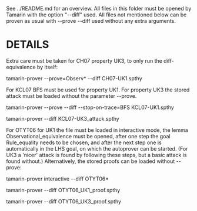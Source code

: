 See ../README.md for an overview. All files in this folder must be
opened by Tamarin with the option "--diff" used. All files not
mentioned below can be proven as usual with --prove --diff used
without any extra arguments.


DETAILS
=======

Extra care must be taken for CH07 property UK3, to only run the
diff-equivalence by itself:

tamarin-prover --prove=Observ* --diff CH07-UK1.spthy


For KCL07 BFS must be used for property UK1. For property UK3 the
stored attack must be loaded without the parameter --prove.

tamarin-prover --prove --diff --stop-on-trace=BFS KCL07-UK1.spthy

tamarin-prover         --diff KCL07-UK3_attack.spthy



For OTYT06 for UK1 the file must be loaded in interactive mode, the lemma Observational_equivalence must be opened, after one step the goal Rule_equality needs to be chosen, and after the next step one is automatically in the LHS goal, on which the autoprover can be started. (For UK3 a 'nicer' attack is found by following these steps, but a basic attack is found without.) Alternatively, the stored proofs can be loaded without --prove:

tamarin-prover interactive --diff OTYT06*

tamarin-prover --diff OTYT06_UK1_proof.spthy

tamarin-prover --diff OTYT06_UK3_proof.spthy
